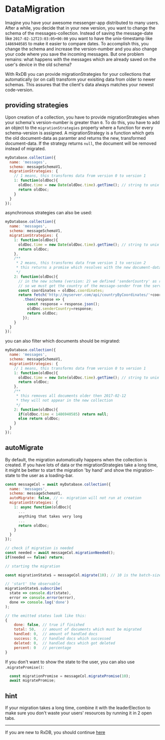 # DataMigration

Imagine you have your awesome messenger-app distributed to many users. After a while, you decide that in your new version, you want to change the schema of the messages-collection. Instead of saving the message-date like `2017-02-12T23:03:05+00:00` you want to have the unix-timestamp like `1486940585` to make it easier to compare dates. To accomplish this, you change the schema and increase the version-number and you also change your code where you save the incoming messages. But one problem remains: what happens with the messages which are already saved on the user's device in the old schema?

With RxDB you can provide migrationStrategies for your collections that automatically (or on call) transform your exisiting data from older to newer schemas. This assures that the client's data always matches your newest code-version.

## providing strategies

Upon creation of a collection, you have to provide migrationStrategies when your schema's version-number is greater than `0`. To do this, you have to add an object to the `migrationStrategies` property where a function for every schema-version is assigned. A migrationStrategy is a function which gets the old document-data as paramter and returns the new, transformed document-data. If the strategy returns `null`, the document will be removed instead of migrated.


```javascript
myDatabase.collection({
  name: 'messages',
  schema: messageSchemaV1,
  migrationStrategies: {
    // 1 means, this transforms data from version 0 to version 1
    1: function(oldDoc){
      oldDoc.time = new Date(oldDoc.time).getTime(); // string to unix
      return oldDoc;
    }
  }
});
```

asynchronous strategies can also be used:

```javascript
myDatabase.collection({
  name: 'messages',
  schema: messageSchemaV1,
  migrationStrategies: {
    1: function(oldDoc){
      oldDoc.time = new Date(oldDoc.time).getTime(); // string to unix
      return oldDoc;
    },
    /**
     * 2 means, this transforms data from version 1 to version 2
     * this returns a promise which resolves with the new document-data
     */
    2: function(oldDoc){
      // in the new schema (version: 2) we defined 'senderCountry' as required field (string)
      // so we must get the country of the message-sender from the server
      const coordinates = oldDoc.coordinates;
      return fetch('http://myserver.com/api/countryByCoordinates/'+coordinates+'/')
        .then(response => {
          const response = response.json();
          oldDoc.senderCountry=response;
          return oldDoc;
        });
    }
  }
});
```

you can also filter which documents should be migrated:

```js
myDatabase.collection({
  name: 'messages',
  schema: messageSchemaV1,
  migrationStrategies: {
    // 1 means, this transforms data from version 0 to version 1
    1: function(oldDoc){
      oldDoc.time = new Date(oldDoc.time).getTime(); // string to unix
      return oldDoc;
    },
    /**
     * this removes all documents older then 2017-02-12
     * they will not appear in the new collection
     */
    2: function(oldDoc){
      if(oldDoc.time < 1486940585) return null;
      else return oldDoc;
    }
  }
});
```

## autoMigrate

By default, the migration automatically happens when the collection is created. If you have lots of data or the migrationStrategies take a long time, it might be better to start the migration 'by hand' and show the migration-state to the user as a loading-bar.

```javascript
const messageCol = await myDatabase.collection({
  name: 'messages',
  schema: messageSchemaV1,
  autoMigrate: false, // <- migration will not run at creation
  migrationStrategies: {
    1: async function(oldDoc){
      ...
      anything that takes very long
      ...
      return oldDoc;
    }
  }
});

// check if migration is needed
const needed = await messageCol.migrationNeeded();
if(needed == false) return;

// starting the migration

const migrationState$ = messageCol.migrate(10); // 10 is the batch-size, how many docs will run at parrallel

// 'start' the observable
migrationState$.subscribe(
  state => console.dir(state),
  error => console.error(error),
  done => console.log('done')
);

// the emitted states look like this:
{
    done: false, // true if finished
    total: 50,   // amount of documents which must be migrated
    handled: 0,  // amount of handled docs
    success: 0,  // handled docs which successed
    deleted: 0,  // handled docs which got deleted
    percent: 0   // percentage
}

```

If you don't want to show the state to the user, you can also use `.migratePromise()`:
```js
  const migrationPromise = messageCol.migratePromise(10);
  await migratePromise;
```


## hint
If your migration takes a long time, combine it with the leaderElection to make sure you don't waste your users' resources by running it in 2 open tabs.


--------------------------------------------------------------------------------

If you are new to RxDB, you should continue [here](./LeaderElection.md)
